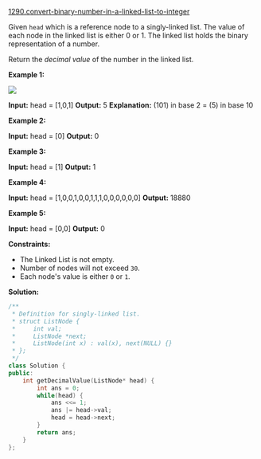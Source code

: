 [1290.convert-binary-number-in-a-linked-list-to-integer](https://leetcode.com/problems/convert-binary-number-in-a-linked-list-to-integer/)  

Given `head` which is a reference node to a singly-linked list. The value of each node in the linked list is either 0 or 1. The linked list holds the binary representation of a number.

Return the _decimal value_ of the number in the linked list.

**Example 1:**

![](https://assets.leetcode.com/uploads/2019/12/05/graph-1.png)

**Input:** head = \[1,0,1\]
**Output:** 5
**Explanation:** (101) in base 2 = (5) in base 10

**Example 2:**

**Input:** head = \[0\]
**Output:** 0

**Example 3:**

**Input:** head = \[1\]
**Output:** 1

**Example 4:**

**Input:** head = \[1,0,0,1,0,0,1,1,1,0,0,0,0,0,0\]
**Output:** 18880

**Example 5:**

**Input:** head = \[0,0\]
**Output:** 0

**Constraints:**

*   The Linked List is not empty.
*   Number of nodes will not exceed `30`.
*   Each node's value is either `0` or `1`.  



**Solution:**  

```cpp
/**
 * Definition for singly-linked list.
 * struct ListNode {
 *     int val;
 *     ListNode *next;
 *     ListNode(int x) : val(x), next(NULL) {}
 * };
 */
class Solution {
public:
    int getDecimalValue(ListNode* head) {
        int ans = 0;
        while(head) {
            ans <<= 1;
            ans |= head->val;
            head = head->next;
        }
        return ans;
    }
};
```
      